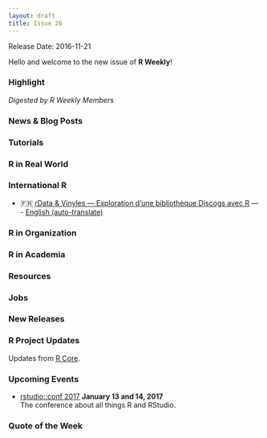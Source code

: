 ```yaml
---
layout: draft
title: Issue 26
---
```


Release Date: 2016-11-21

Hello and welcome to the new issue of **R Weekly**!

### Highlight

*Digested by R Weekly Members*


### News & Blog Posts



### Tutorials



### R in Real World



### International R

+ :fr: [rData & Vinyles — Exploration d’une bibliothèque Discogs avec R](http://colinfay.me/data-vinyles-bibliotheque-discogs-r/) — - [English (auto-translate)](https://translate.google.com/translate?hl=en&sl=fr&u=http://colinfay.me/data-vinyles-bibliotheque-discogs-r/) 
### R in Organization



### R in Academia



### Resources



### Jobs



### New Releases



### R Project Updates

Updates from [R Core](http://developer.r-project.org/blosxom.cgi/R-devel/NEWS).



### Upcoming Events

+ [rstudio::conf 2017](https://www.rstudio.com/conference/)  **January 13 and 14, 2017** <br>
The conference about all things R and RStudio.<br /> 


### Quote of the Week


